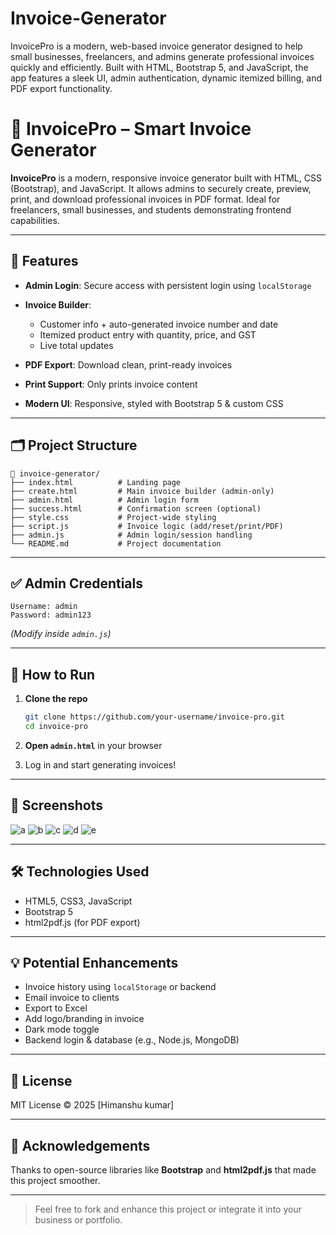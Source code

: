 # Invoice-Generator
InvoicePro is a modern, web-based invoice generator designed to help small businesses, freelancers, and admins generate professional invoices quickly and efficiently. Built with HTML, Bootstrap 5, and JavaScript, the app features a sleek UI, admin authentication, dynamic itemized billing, and PDF export functionality.

# 🧾 InvoicePro – Smart Invoice Generator

**InvoicePro** is a modern, responsive invoice generator built with HTML, CSS (Bootstrap), and JavaScript. It allows admins to securely create, preview, print, and download professional invoices in PDF format. Ideal for freelancers, small businesses, and students demonstrating frontend capabilities.

---

## 🔐 Features

* **Admin Login**: Secure access with persistent login using `localStorage`
* **Invoice Builder**:

  * Customer info + auto-generated invoice number and date
  * Itemized product entry with quantity, price, and GST
  * Live total updates
* **PDF Export**: Download clean, print-ready invoices
* **Print Support**: Only prints invoice content
* **Modern UI**: Responsive, styled with Bootstrap 5 & custom CSS

---

## 🗂 Project Structure

```
📁 invoice-generator/
├── index.html          # Landing page
├── create.html         # Main invoice builder (admin-only)
├── admin.html          # Admin login form
├── success.html        # Confirmation screen (optional)
├── style.css           # Project-wide styling
├── script.js           # Invoice logic (add/reset/print/PDF)
├── admin.js            # Admin login/session handling
└── README.md           # Project documentation
```

---

## ✅ Admin Credentials

```
Username: admin
Password: admin123
```

*(Modify inside `admin.js`)*

---

## 🚀 How to Run

1. **Clone the repo**

   ```bash
   git clone https://github.com/your-username/invoice-pro.git
   cd invoice-pro
   ```
2. **Open `admin.html`** in your browser
3. Log in and start generating invoices!

---

## 📸 Screenshots

![a](https://github.com/user-attachments/assets/744946f3-6778-4d13-8b5d-1e80b6cf5a22)
![b](https://github.com/user-attachments/assets/2126ada9-7df7-40a4-be4f-4ddae1f12357)
![c](https://github.com/user-attachments/assets/50e726e6-b272-4acc-9e82-039c07d0baa9)
![d](https://github.com/user-attachments/assets/8c2b224a-3216-44b0-a238-638f334441c9)
![e](https://github.com/user-attachments/assets/4d27b3a7-c0db-4235-aaba-229de1df103c)



---

## 🛠 Technologies Used

* HTML5, CSS3, JavaScript
* Bootstrap 5
* html2pdf.js (for PDF export)

---

## 💡 Potential Enhancements

* Invoice history using `localStorage` or backend
* Email invoice to clients
* Export to Excel
* Add logo/branding in invoice
* Dark mode toggle
* Backend login & database (e.g., Node.js, MongoDB)

---

## 📄 License

MIT License © 2025 \[Himanshu kumar]

---

## 🙌 Acknowledgements

Thanks to open-source libraries like **Bootstrap** and **html2pdf.js** that made this project smoother.

---

> Feel free to fork and enhance this project or integrate it into your business or portfolio.
